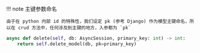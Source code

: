 !!! note 主键参数命名

    由于在 python 内部 id 的特殊性，我们设定 pk (参考 Django) 作为模型主键命名，所以在 crud 方法中，任何涉及到主键的地方，入参都为 `pk`
    
```py title="e.g." hl_lines="2"
async def delete(self, db: AsyncSession, primary_key: int) -> int:
    return self.delete_model(db, pk=primary_key)
```
